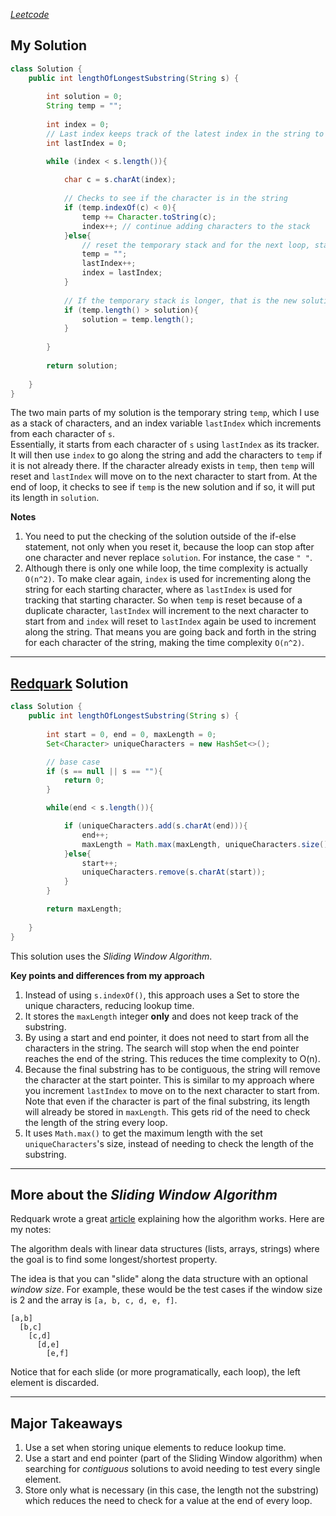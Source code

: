 *[Leetcode](https://leetcode.com/problems/longest-substring-without-repeating-characters/)*

## My Solution
```java
class Solution {
    public int lengthOfLongestSubstring(String s) {
        
        int solution = 0;
        String temp = "";
        
        int index = 0;
        // Last index keeps track of the latest index in the string to start from
        int lastIndex = 0;

        while (index < s.length()){
            
            char c = s.charAt(index);
            
            // Checks to see if the character is in the string
            if (temp.indexOf(c) < 0){
                temp += Character.toString(c);
                index++; // continue adding characters to the stack
            }else{
                // reset the temporary stack and for the next loop, start in the next index
                temp = "";
                lastIndex++;
                index = lastIndex;
            }
            
            // If the temporary stack is longer, that is the new solution.
            if (temp.length() > solution){
                solution = temp.length();
            }
            
        }
        
        return solution;
        
    }
}
```

The two main parts of my solution is the temporary string `temp`, which I use as a stack of characters, and an index variable `lastIndex` which increments from each character of `s`.  
Essentially, it starts from each character of `s` using `lastIndex` as its tracker. It will then use `index` to go along the string and add the characters to `temp` if it is not already there. If the character already exists in `temp`, then `temp` will reset and `lastIndex` will move on to the next character to start from. At the end of loop, it checks to see if `temp` is the new solution and if so, it will put its length in `solution`.  
 
**Notes**  
1. You need to put the checking of the solution outside of the if-else statement, not only when you reset it, because the loop can stop after one character and never replace `solution`. For instance, the case `" "`.
2. Although there is only one while loop, the time complexity is actually `O(n^2)`. To make clear again, `index` is used for incrementing along the string for each starting character, where as `lastIndex` is used for tracking that starting character. So when `temp` is reset because of a duplicate character, `lastIndex` will increment to the next character to start from and `index` will reset to `lastIndex` again be used to increment along the string. That means you are going back and forth in the string for each character of the string, making the time complexity `O(n^2)`.

---

## [Redquark](https://redquark.org/leetcode/0003-longest-substring-without-repeating-characters/) Solution
```java
class Solution {
    public int lengthOfLongestSubstring(String s) {
        
        int start = 0, end = 0, maxLength = 0;
        Set<Character> uniqueCharacters = new HashSet<>();

        // base case
        if (s == null || s == ""){
            return 0;
        }

        while(end < s.length()){

            if (uniqueCharacters.add(s.charAt(end))){
                end++;
                maxLength = Math.max(maxLength, uniqueCharacters.size());
            }else{
                start++;
                uniqueCharacters.remove(s.charAt(start));
            }
        }

        return maxLength;
        
    }
}
```
This solution uses the *Sliding Window Algorithm*.

**Key points and differences from my approach**
1. Instead of using `s.indexOf()`, this approach uses a Set to store the unique characters, reducing lookup time. 
2. It stores the `maxLength` integer **only** and does not keep track of the substring.
3. By using a start and end pointer, it does not need to start from all the characters in the string. The search will stop when the end pointer reaches the end of the string. This reduces the time complexity to O(n).
4. Because the final substring has to be contiguous, the string will remove the character at the start pointer. This is similar to my approach where you increment `lastIndex` to move on to the next character to start from. Note that even if the character is part of the final substring, its length will already be stored in `maxLength`. This gets rid of the need to check the length of the string every loop.
5. It uses `Math.max()` to get the maximum length with the set `uniqueCharacters`'s size, instead of needing to check the length of the substring.

---

## More about the *Sliding Window Algorithm*

Redquark wrote a great [article](https://redquark.org/cotd/sliding_window/) explaining how the algorithm works. Here are my notes:

The algorithm deals with linear data structures (lists, arrays, strings) where the goal is to find some longest/shortest property.  

The idea is that you can "slide" along the data structure with an optional *window size*. For example, these would be the test cases if the window size is 2 and the array is `[a, b, c, d, e, f]`.
```
[a,b]
  [b,c]
    [c,d]
      [d,e]
        [e,f]
```
Notice that for each slide (or more programatically, each loop), the left element is discarded.

---

## Major Takeaways
1. Use a set when storing unique elements to reduce lookup time.
2. Use a start and end pointer (part of the Sliding Window algorithm) when searching for *contiguous* solutions to avoid needing to test every single element.
3. Store only what is necessary (in this case, the length not the substring) which reduces the need to check for a value at the end of every loop.


